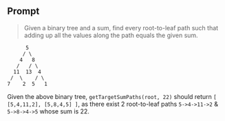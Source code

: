 ## Prompt

> Given a binary tree and a sum, find every root-to-leaf path such that adding up all the values along the path equals the given sum.

```
      5
     / \
    4   8
   /   / \
  11  13  4
 /  \    / \
7    2  5   1
```

Given the above binary tree, `getTargetSumPaths(root, 22)` should return `[ [5,4,11,2], [5,8,4,5] ]`, as there exist 2 root-to-leaf paths `5->4->11->2` & `5->8->4->5` whose sum is 22.

